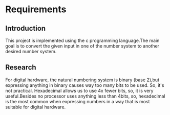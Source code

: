 # Requirements
## Introduction
 This project is implemented using the c programming language.The main goal is to convert the given input in one of the number system to another desired number system.
 

## Research

 For digital hardware, the natural numbering system is binary (base 2),but expressing anything in binary causes way too many bits to be used. So, it's not practical.
 Hexadecimal allows us to use 4x fewer bits, so, it is very useful.Besides no processor uses anything less than 4bits, so, hexadecimal is the most common when expressing numbers in a way that is most suitable for digital hardware.

